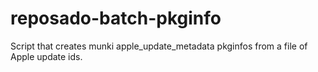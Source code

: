# reposado-batch-pkginfo
Script that creates munki apple_update_metadata pkginfos from a file of Apple update ids.
